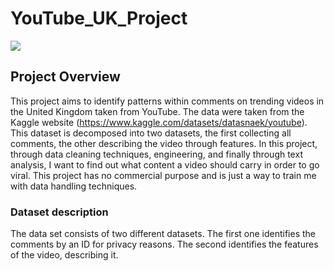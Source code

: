 # YouTube_UK_Project
![](https://github.com/doc9090/YouTube_UK_Project/blob/main/gif/gif1.gif)


## Project Overview
This project aims to identify patterns within comments on trending videos in the United Kingdom taken from YouTube. The data were taken from the Kaggle website
(https://www.kaggle.com/datasets/datasnaek/youtube). This dataset is decomposed into two datasets, the first collecting all comments, the other describing the video through features. In this project, through data cleaning techniques, engineering, and finally through text analysis, I want to find out what content a video should carry in order to go viral. This project has no commercial purpose and is just a way to train me with data handling techniques.

### Dataset description

The data set consists of two different datasets. The first one identifies the comments by an ID for privacy reasons. The second identifies the features of the video, describing it.
